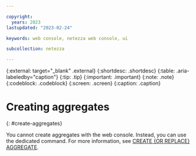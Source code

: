 ```yaml
---

copyright:
  years: 2023
lastupdated: "2023-02-24"

keywords: web console, netezza web console, ui

subcollection: netezza

---
```


{:external: target="_blank" .external}
{:shortdesc: .shortdesc}
{:table: .aria-labeledby="caption"}
{:tip: .tip}
{:important: .important}
{:note: .note}
{:codeblock: .codeblock}
{:screen: .screen}
{:caption: .caption}

# Creating aggregates
{: #create-aggregates}

You cannot create aggregates with the web console. Instead, you can use the dedicated command. For more information, see [CREATE {OR REPLACE} AGGREGATE](https://www.ibm.com/docs/en/netezza?topic=npssr-create-replace-aggregate-2).
